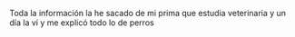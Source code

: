 Toda la información la he sacado de mi prima que estudia veterinaria y un día la ví y me explicó todo lo de perros
